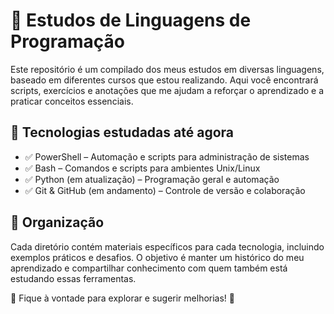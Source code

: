 # 🚀 Estudos de Linguagens de Programação

Este repositório é um compilado dos meus estudos em diversas linguagens, baseado em diferentes cursos que estou realizando. Aqui você encontrará scripts, exercícios e anotações que me ajudam a reforçar o aprendizado e a praticar conceitos essenciais.

## 📌 Tecnologias estudadas até agora

- ✅ PowerShell – Automação e scripts para administração de sistemas
- ✅ Bash – Comandos e scripts para ambientes Unix/Linux
- ✅ Python (em atualização) – Programação geral e automação
- ✅ Git & GitHub (em andamento) – Controle de versão e colaboração

## 📂 Organização
Cada diretório contém materiais específicos para cada tecnologia, incluindo exemplos práticos e desafios. O objetivo é manter um histórico do meu aprendizado e compartilhar conhecimento com quem também está estudando essas ferramentas.

📢 Fique à vontade para explorar e sugerir melhorias! 🚀
